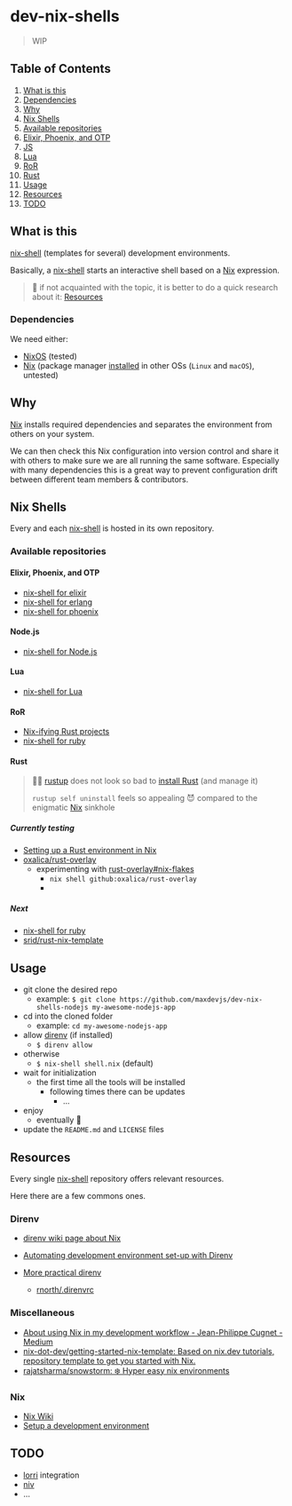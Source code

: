 # dev-nix-shells

> WIP

## Table of Contents

1. [What is this](#what-is-this)
1. [Dependencies](#dependencies)
1. [Why](#why)
1. [Nix Shells](#nix-shells)
1. [Available repositories](#available-repositories)
1. [Elixir, Phoenix, and OTP](#elixir-phoenix-and-otp)
1. [JS](#js)
1. [Lua](#lua)
1. [RoR](#ror)
1. [Rust](#rust)
3. [Usage](#usage)
4. [Resources](#resources)
5. [TODO](#todo)

## What is this

[nix-shell](https://nixos.org/manual/nix/stable/#description-13) (templates for several) development environments.

Basically, a [nix-shell](https://nixos.org/manual/nix/stable/#description-13) starts an interactive shell based on a [Nix](https://github.com/NixOS/nix) expression.

> 🧐 if not acquainted with the topic, it is better to do a quick research about it: [Resources](#resources)

### Dependencies

We need either:

- [NixOS](nixos.org/) (tested)
- [Nix](https://github.com/NixOS/nix) (package manager [installed](https://nixos.org/manual/nix/stable/#ch-installing-binary) in other OSs (`Linux` and `macOS`), untested)

## Why

[Nix](https://github.com/NixOS/nix) installs required dependencies and separates the environment from others on your system.

We can then check this Nix configuration into version control and share it with others to make sure we are all running the same software. Especially with many dependencies this is a great way to prevent configuration drift between different team members & contributors.

## Nix Shells

Every and each [nix-shell](https://nixos.org/manual/nix/stable/#description-13) is hosted in its own repository.

### Available repositories

#### Elixir, Phoenix, and OTP

- [nix-shell for elixir](https://github.com/maxdevjs/dev-nix-shells-elixir)
- [nix-shell for erlang](https://github.com/maxdevjs/dev-nix-shells-erlang)
- [nix-shell for phoenix](https://github.com/maxdevjs/dev-nix-shells-phoenix)

#### Node.js

- [nix-shell for Node.js](https://github.com/maxdevjs/dev-nix-shells-nodejs)

#### Lua

- [nix-shell for Lua](https://github.com/maxdevjs/dev-nix-shells-lua)

#### RoR

- [Nix-ifying Rust projects](https://github.com/maxdevjs/dev-nix-shells-rails)
- [nix-shell for ruby](https://github.com/srid/rust-nix-template)

#### Rust

> 🤔💭 [rustup](https://rustup.rs/) does not look so bad to [install Rust](https://www.rust-lang.org/tools/install) (and manage it)
> 
> `rustup self uninstall` feels so appealing 😈 compared to the enigmatic [Nix](https://github.com/NixOS/nix) sinkhole

##### Currently testing

- [Setting up a Rust environment in Nix](https://gutier.io/post/development-using-rust-with-nix/)
- [oxalica/rust-overlay](https://github.com/oxalica/rust-overlay)
  - experimenting with [rust-overlay#nix-flakes](https://github.com/oxalica/rust-overlay#nix-flakes)
    - `nix shell github:oxalica/rust-overlay` 
    - 
##### Next

- [nix-shell for ruby](https://srid.ca/rust-nix)
- [srid/rust-nix-template](https://github.com/maxdevjs/dev-nix-shells-ruby)

## Usage

- git clone the desired repo
  - example: `$ git clone https://github.com/maxdevjs/dev-nix-shells-nodejs my-awesome-nodejs-app`
- cd into the cloned folder
  - example: `cd my-awesome-nodejs-app`
- allow [direnv](https://direnv.net/) (if installed)
  - `$ direnv allow`
- otherwise
  - `$ nix-shell shell.nix` (default)
- wait for initialization
  - the first time all the tools will be installed
    - following times there can be updates
      - ...
- enjoy
  - eventually 🤔
- update the `README.md` and `LICENSE` files

## Resources

Every single [nix-shell](https://nixos.org/manual/nix/stable/#description-13) repository offers relevant resources.

Here there are a few commons ones.

### Direnv

- [direnv wiki page about Nix](https://github.com/direnv/direnv/wiki/Nix)
- [Automating development environment set-up with Direnv](http://www.futurile.net/2016/02/03/automating-environment-setup-with-direnv/)
- [More prac­ti­cal direnv](https://rnorth.org/more-practical-direnv/)

  - [rnorth/.direnvrc](https://gist.github.com/rnorth/0fd5048da85957da39c17bd49c4ca922)

### Miscellaneous

- [About using Nix in my development workflow - Jean-Philippe Cugnet - Medium](https://medium.com/@ejpcmac/about-using-nix-in-my-development-workflow-12422a1f2f4c)
- [nix-dot-dev/getting-started-nix-template: Based on nix.dev tutorials, repository template to get you started with Nix.](https://github.com/nix-dot-dev/getting-started-nix-template)
- [rajatsharma/snowstorm: ❄️ Hyper easy nix environments](https://github.com/rajatsharma/snowstorm)

### Nix

- [Nix Wiki](https://nixos.wiki/wiki/Nix)
- [Setup a development environment](https://nixos.org/guides/dev-environment.html)

## TODO

- [lorri](https://github.com/nix-community/lorri) integration
- [niv](https://github.com/joefiorini/niv)
- ...
